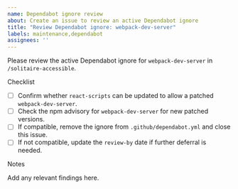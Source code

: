 ```yaml
---
name: Dependabot ignore review
about: Create an issue to review an active Dependabot ignore
title: "Review Dependabot ignore: webpack-dev-server"
labels: maintenance,dependabot
assignees: ''
---
```


Please review the active Dependabot ignore for `webpack-dev-server` in `/solitaire-accessible`.

Checklist
- [ ] Confirm whether `react-scripts` can be updated to allow a patched `webpack-dev-server`.
- [ ] Check the npm advisory for `webpack-dev-server` for new patched versions.
- [ ] If compatible, remove the ignore from `.github/dependabot.yml` and close this issue.
- [ ] If not compatible, update the `review-by` date if further deferral is needed.

Notes

Add any relevant findings here.
